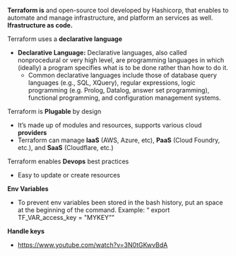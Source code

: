
**Terraform is** and open-source tool developed by Hashicorp, that enables to automate and manage infrastructure, and platform an services as well. **Ifrastructure as code.**

Terraform uses a **declarative language**

- **Declarative Language:** Declarative languages, also called nonprocedural or very high level, are programming languages in which (ideally) a program specifies what is to be done rather than how to do it.
    - Common declarative languages include those of database query languages (e.g., SQL, XQuery), regular expressions, logic programming (e.g. Prolog, Datalog, answer set programming), functional programming, and configuration management systems.

Terraform is **Plugable** by design 

- It’s made up of modules and resources, supports various cloud **providers**
- Terraform can manage **IaaS** (AWS, Azure, etc), **PaaS** (Cloud Foundry, etc.), and **SaaS** (Cloudflare, etc.)

Terraform enables **Devops** best practices

- Easy to update or create resources

**Env Variables**

- To prevent env variables been stored in the bash history, put an space at the beginning of the command. Example: “ export TF_VAR_access_key = "MYKEY””

**Handle keys**

- https://www.youtube.com/watch?v=3N0tGKwvBdA
